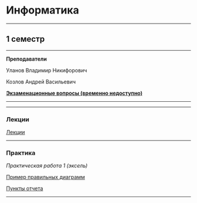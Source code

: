 # Информатика
____________
## 1 семестр
___________
**Преподаватели**

Уланов Владимир Никифорович

Козлов Андрей Васильевич

[**Экзаменационные вопросы (временно недоступно)**](https://github.com/Veldorn/SPbGTI/blob/main/Files/ComputerScience/Лекции.png)
___________
_________
### Лекции

[Лекции](https://github.com/Veldorn/SPbGTI/blob/main/Files/ComputerScience/Лекции.png)
___________
### Практика

*Практическая работа 1 (эксель)*

[Пример правильных диаграмм](https://github.com/Veldorn/SPbGTI/blob/main/Files/ComputerScience/Примеры%20диаграмм.png)

[Пункты отчета](https://github.com/Veldorn/SPbGTI/blob/main/Files/ComputerScience/Пункты%20отчета.png)
___________

